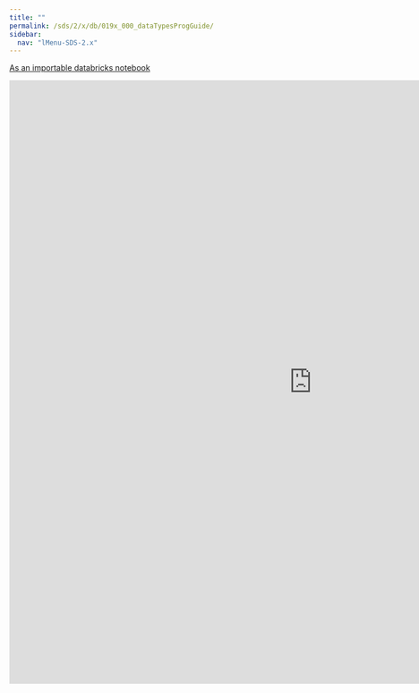 ```yaml
---
title: ""
permalink: /sds/2/x/db/019x_000_dataTypesProgGuide/
sidebar:
  nav: "lMenu-SDS-2.x"
---
```


[As an importable databricks notebook](https://lamastex.github.io/scalable-data-science/sds/2/x/db/019x_000_dataTypesProgGuide.html)

<iframe src="https://lamastex.github.io/scalable-data-science/sds/2/x/db/019x_000_dataTypesProgGuide" width="1080" height="1080" frameborder="0"></iframe>

